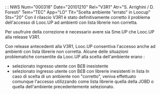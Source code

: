  :  : NWS Num="000318" Date="20101210" Rel="V3R1" Atr="S. Arrighini / D. Foresti" Tem="TEC" App="LO" Tit="Scelta ambiente "errato" in Loocup" Sts="20"
Con il rilascio V3R1 è stato definitivamente corretto il problema dell'accesso di Looc.UP ad ambienti con lista librerie non corretta.

Per usufruire della correzione è necessario avere sia Sme.UP che Looc.UP alla release V3R1.

Con release antecedenti alla V3R1, Looc.UP consentiva l'accesso anche ad ambienti con lista librerie
non corretta.
Alcune delle situazioni problematiche consentite da Looc.UP alla scelta dell'ambiente erano : 
- selezionato ingresso utente con B£B inesistente
- selezionato ingresso utente con B£B con librerie inesistenti in lista
In caso di scelta di un ambiente non "corretto", veniva effettuato comunque l'accesso utilizzando come lista librerie quella della JOBD o quella dell'ambiente precedentemente selezionato.

